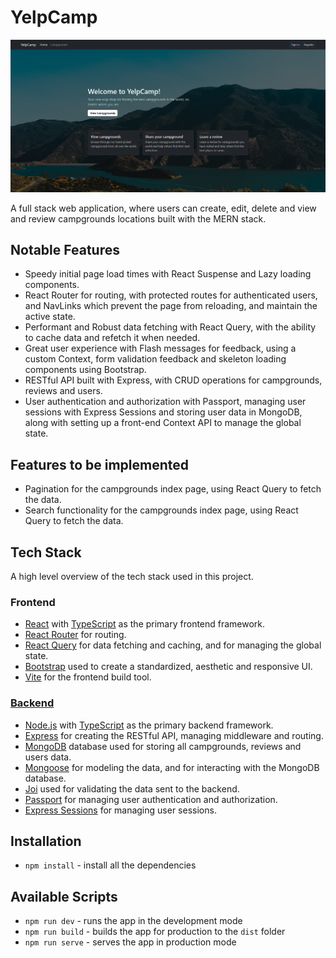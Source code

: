 # YelpCamp

![home](./project-images/home.png)

A full stack web application, where users can create, edit, delete and view and review campgrounds locations built with the MERN stack.

## Notable Features

- Speedy initial page load times with React Suspense and Lazy loading components.
- React Router for routing, with protected routes for authenticated users, and NavLinks which prevent the page from reloading, and maintain the active state.
- Performant and Robust data fetching with React Query, with the ability to cache data and refetch it when needed.
- Great user experience with Flash messages for feedback, using a custom Context, form validation feedback and skeleton loading components using Bootstrap.
- RESTful API built with Express, with CRUD operations for campgrounds, reviews and users.
- User authentication and authorization with Passport, managing user sessions with Express Sessions and storing user data in MongoDB, along with setting up a front-end Context API to manage the global state.

## Features to be implemented

- Pagination for the campgrounds index page, using React Query to fetch the data.
- Search functionality for the campgrounds index page, using React Query to fetch the data.

## Tech Stack

A high level overview of the tech stack used in this project.

### Frontend

- [React](https://reactjs.org/) with [TypeScript](https://www.typescriptlang.org/) as the primary frontend framework.
- [React Router](https://reactrouter.com/) for routing.
- [React Query](https://react-query.tanstack.com/) for data fetching and caching, and for managing the global state.
- [Bootstrap](https://getbootstrap.com/) used to create a standardized, aesthetic and responsive UI.
- [Vite](https://vitejs.dev/) for the frontend build tool.

### [Backend](https://github.com/tariqs26/yelpcamp-server)

- [Node.js](https://nodejs.org/en/) with [TypeScript](https://www.typescriptlang.org/) as the primary backend framework.
- [Express](https://expressjs.com/) for creating the RESTful API, managing middleware and routing.
- [MongoDB](https://www.mongodb.com/) database used for storing all campgrounds, reviews and users data.
- [Mongoose](https://mongoosejs.com/) for modeling the data, and for interacting with the MongoDB database.
- [Joi](https://joi.dev/) used for validating the data sent to the backend.
- [Passport](http://www.passportjs.org/) for managing user authentication and authorization.
- [Express Sessions](https://www.npmjs.com/package/express-session) for managing user sessions.

## Installation

- `npm install` - install all the dependencies

## Available Scripts

- `npm run dev` - runs the app in the development mode
- `npm run build` - builds the app for production to the `dist` folder
- `npm run serve` - serves the app in production mode

